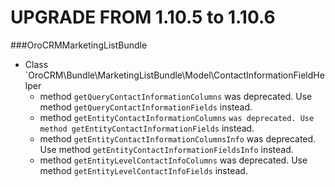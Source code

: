UPGRADE FROM 1.10.5 to 1.10.6
=============================

###OroCRMMarketingListBundle
- Class `OroCRM\Bundle\MarketingListBundle\Model\ContactInformationFieldHelper
    - method `getQueryContactInformationColumns` was deprecated. Use method `getQueryContactInformationFields` instead.
    - method `getEntityContactInformationColumns` `was deprecated. Use method getEntityContactInformationFields` instead.
    - method `getEntityContactInformationColumnsInfo` was deprecated. Use method `getEntityContactInformationFieldsInfo` instead.
    - method `getEntityLevelContactInfoColumns` was deprecated. Use method `getEntityLevelContactInfoFields` instead.
